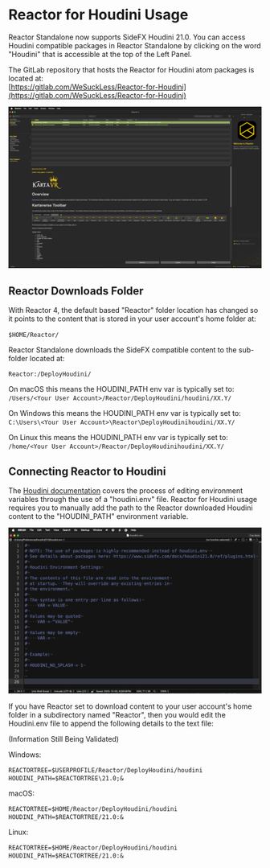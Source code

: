 # Reactor for Houdini Usage

Reactor Standalone now supports SideFX Houdini 21.0. You can access Houdini compatible packages in Reactor Standalone by clicking on the word "Houdini" that is accessible at the top of the Left Panel.

The GitLab repository that hosts the Reactor for Houdini atom packages is located at:  
[https://gitlab.com/WeSuckLess/Reactor-for-Houdini](https://gitlab.com/WeSuckLess/Reactor-for-Houdini)


![Reactor for Houdini](Images/Reactor-for-Houdini.png)

## Reactor Downloads Folder


With Reactor 4, the default based "Reactor" folder location has changed so it points to the content that is stored in your user account's home folder at:

`$HOME/Reactor/`


Reactor Standalone downloads the SideFX compatible content to the sub-folder located at:

```
Reactor:/DeployHoudini/
```

On macOS this means the HOUDINI_PATH env var is typically set to:  
`/Users/<Your User Account>/Reactor/DeployHoudini/houdini/XX.Y/`

On Windows  this means the HOUDINI_PATH env var is typically set to:  
`C:\Users\<Your User Account>\Reactor\DeployHoudinihoudini/XX.Y/`

On Linux this means the HOUDINI_PATH env var is typically set to:  
`/home/<Your User Account>/Reactor/DeployHoudinihoudini/XX.Y/`

## Connecting Reactor to Houdini

The [Houdini documentation](https://www.sidefx.com/docs/houdini/basics/config_env.html) covers the process of editing environment variables through the use of a "houdini.env" file. Reactor for Houdini usage requires you to manually add the path to the Reactor downloaded Houdini content to the "HOUDINI_PATH" environment variable.

![Houdini.env](Images/Houdini-Env-File.png)

If you have Reactor set to download content to your user account's home folder in a subdirectory named "Reactor", then you would edit the Houdini.env file to append the following details to the text file:

(Information Still Being Validated)

Windows:

```
REACTORTREE=$USERPROFILE/Reactor/DeployHoudini/houdini
HOUDINI_PATH=$REACTORTREE\21.0;&
```

macOS:

```
REACTORTREE=$HOME/Reactor/DeployHoudini/houdini
HOUDINI_PATH=$REACTORTREE/21.0:&
```

Linux:

```
REACTORTREE=$HOME/Reactor/DeployHoudini/houdini
HOUDINI_PATH=$REACTORTREE/21.0:&
```
